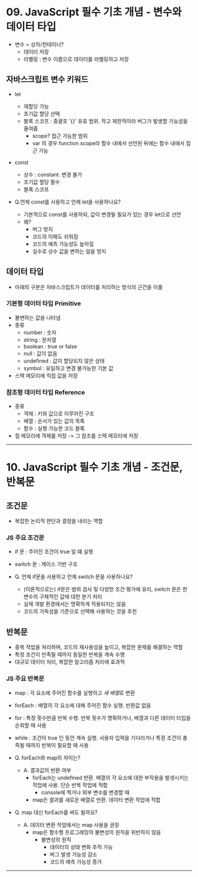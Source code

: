 # 09. JavaScript 필수 기초 개념 - 변수와 데이터 타입

- 변수 = 상자/컨테이너?
  - 데이터 저장
  - 라벨링 : 변수 이름으로 데이터를 라벨링하고 저장

## 자바스크립트 변수 키워드

- let

  - 재할당 가능
  - 초기값 할당 선택
  - 블록 스코프 : 중괄호 '{}' 유효 범위. 작고 제한적이라 버그가 발생할 가능성을 줄여줌
    - scope? 접근 가능한 범위
    - var 의 경우 function scope라 함수 내에서 선언된 뒤에는 함수 내에서 접근 가능

- const

  - 상수 : constant. 변경 불가
  - 초기값 할당 필수
  - 블록 스코프

- Q.언제 const를 사용하고 언제 let을 사용하나요?
  - 기본적으로 const를 사용하되, 값이 변경될 필요가 있는 경우 let으로 선언
  - 왜?
    - 버그 방지
    - 코드의 이해도 쉬워짐
    - 코드의 예측 가능성도 높아짐
    - 실수로 상수 값을 변하는 일을 방지

## 데이터 타입

- 아래의 구분은 자바스크립트가 데이터를 처리하는 방식의 근간을 이룸

### 기본형 데이터 타입 Primitive

- 불변하는 값을 나타냄
- 종류
  - number : 숫자
  - string : 문자열
  - boolean : true or false
  - null : 값이 없음
  - undefined : 값이 할당되지 않은 상태
  - symbol : 유일하고 변경 불가능한 기본 값
- 스택 메모리에 직접 값을 저장

### 참조형 데이터 타입 Reference

- 종류
  - 객체 : 키와 값으로 이루어진 구조
  - 배열 : 순서가 있는 값의 목록
  - 함수 : 실행 가능한 코드 블록
- 힙 메모리에 객체를 저장 -> 그 참조를 스택 메모리에 저장

---

# 10. JavaScript 필수 기초 개념 - 조건문, 반복문

## 조건문

- 복잡한 논리적 판단과 결정을 내리는 역할

### JS 주요 조건문

- if 문 : 주어진 조건이 true 일 떄 실행
- switch 문 : 케이스 기반 구조

- Q. 언제 if문을 사용하고 언제 switch 문을 사용하나요?
  - (이론적으로는) if문은 범위 검사 및 다양한 조건 평가에 유리, switch 문은 한 변수의 구체적인 값에 대한 분기 처리
  - 실제 개발 환경에서는 명확하게 적용되지는 않음
  - 코드의 가독성을 기준으로 선택해 사용하는 것을 추천

## 반복문

- 중복 작업을 처리하며, 코드의 재사용성을 높이고, 복잡한 문제를 해결하는 역할
- 특정 조건이 만족될 때까지 동일한 반복을 계속 수행
- 대규모 데이터 처리, 복잡한 알고리즘 처리에 효과적

### JS 주요 반복문

- map : 각 요소에 주어진 함수를 실행하고 *새 배열*로 변환
- forEach : 배열의 각 요소에 대해 주어진 함수 실행. 반환값 없음
- for : 특정 횟수만큼 반복 수행. 반복 횟수가 명확하거나, 배열과 다른 데이터 타입을 순회할 때 사용
- while : 조건이 true 인 동안 계속 실행. 사용자 입력을 기다리거나 특정 조건이 충족될 때까지 반복이 필요할 때 사용

- Q. forEach와 map의 차이는?

  - A. 결과값의 반환 여부
    - forEach는 undefined 반환. 배열의 각 요소에 대한 부작용을 발생시키는 작업에 사용. 단순 반복 작업에 적합
      - console에 찍거나 외부 변수를 변경할 때
    - map은 결과를 새로운 배열로 반환. 데이터 변환 작업에 적합

- Q. map 대신 forEach를 써도 될까요?
  - A. 데이터 변환 작업에서는 map 사용을 권장
    - map은 함수형 프로그래밍의 불변성의 원칙을 위반하지 않음
      - 불변성의 원칙
        - 데이터의 상태 변화 추적 가능
        - 버그 발생 가능성 감소
        - 코드의 예측 가능성 증가

---
